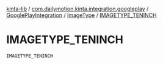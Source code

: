 [kinta-lib](../../../index.md) / [com.dailymotion.kinta.integration.googleplay](../../index.md) / [GooglePlayIntegration](../index.md) / [ImageType](index.md) / [IMAGETYPE_TENINCH](./-i-m-a-g-e-t-y-p-e_-t-e-n-i-n-c-h.md)

# IMAGETYPE_TENINCH

`IMAGETYPE_TENINCH`